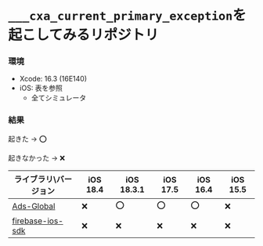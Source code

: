 # `___cxa_current_primary_exception`を起こしてみるリポジトリ

### 環境
- Xcode: 16.3 (16E140)
- iOS: 表を参照
  - 全てシミュレータ

### 結果
起きた → ⭕️

起きなかった → ❌️

|ライブラリ\バージョン|iOS 18.4|iOS 18.3.1|iOS 17.5|iOS 16.4|iOS 15.5|
|-|-|-|-|-|-|
|[Ads-Global](https://github.com/Gurrium/reproduce-___cxa_current_primary_exception-crash/tree/Ads-Global)|❌️|⭕️|⭕️|⭕️|❌️|
|[firebase-ios-sdk](https://github.com/Gurrium/reproduce-___cxa_current_primary_exception-crash/tree/firebase-ios-sdk)|❌️|❌️|❌️|❌️|❌️|

